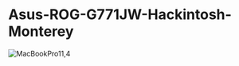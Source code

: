 # Asus-ROG-G771JW-Hackintosh-Monterey
![MacBookPro11,4](https://github.com/user-attachments/assets/8d6d4f18-b094-4260-adee-2036fc3e2eb5)
